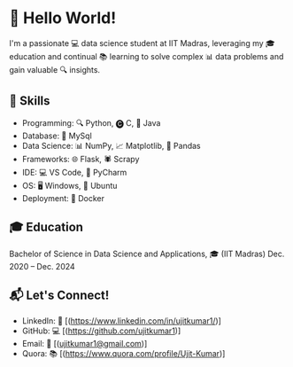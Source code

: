 # 👋 Hello World!

I'm a passionate 💻 data science student at IIT Madras, leveraging my 🎓 education and continual 📚 learning to solve complex 📊 data problems and gain valuable 🔍 insights.


## 🌟 Skills

- Programming: 🔍 Python, 🅒 C, 🐍 Java
- Database: 💾 MySql
- Data Science: 📊 NumPy, 📈 Matplotlib, 🐼 Pandas
- Frameworks: 🌐 Flask, 🕷️ Scrapy
- IDE: 💻 VS Code, 🐍 PyCharm
- OS: 🖥️ Windows, 🐧 Ubuntu
- Deployment: 🐳 Docker


## 🎓 Education

Bachelor of Science in Data Science and Applications, 🎓 (IIT Madras) Dec. 2020 – Dec. 2024


## 📬 Let's Connect!

- LinkedIn: 🔗 [(https://www.linkedin.com/in/ujitkumar1/)]
- GitHub: 💻 [(https://github.com/ujitkumar1)]
- Email: 📧 [(ujitkumar1@gmail.com)]
- Quora: 📚 [(https://www.quora.com/profile/Ujit-Kumar)]
